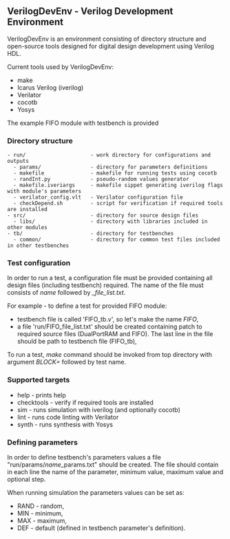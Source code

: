## VerilogDevEnv - Verilog Development Environment

VerilogDevEnv is an environment consisting of directory structure and open-source tools designed for digital design development using Verilog HDL.

Current tools used by VerilogDevEnv:
- make
- Icarus Verilog (iverilog)
- Verilator
- cocotb 
- Yosys

The example FIFO module with testbench is provided

### Directory structure
```
- run/                     - work directory for configurations and outputs
  - params/                - directory for parameters definitions
  - makefile               - makefile for running tests using cocotb
  - randInt.py             - pseudo-random values generator
  - makefile.iveriargs     - makefile sippet generating iverilog flags with module's parameters
  - verilator_config.vlt   - Verilator configuration file
  - checkDepend.sh         - script for verification if required tools are installed
- src/                     - directory for source design files
  - libs/                  - directory with libraries included in other modules
- tb/                      - directory for testbenches
  - common/                - directory for common test files included in other testbenches
```

### Test configuration

In order to run a test, a configuration file must be provided containing all design files (including testbench) required. The name of the file must consists of *name* followed by *_file_list.txt*.

For example - to define a test for provided FIFO module:
- testbench file is called 'FIFO_tb.v', so let's make the name *FIFO*,
- a file 'run/FIFO_file_list.txt' should be created containing patch to required source files (DualPortRAM and FIFO). The last line in the file should be path to testbench file (FIFO_tb),

To run a test, *make* command should be invoked from top directory with argument *BLOCK=* followed by test name.

### Supported targets

- help       - prints help
- checktools - verify if required tools are installed
- sim        - runs simulation with iverilog (and optionally cocotb)
- lint       - runs code linting with Verilator
- synth      - runs synthesis with Yosys

### Defining parameters

In order to define testbench's parameters values a file "run/params/*name*_params.txt" should be created. The file should contain in each line the name of the parameter, minimum value, maximum value and optional step.

When running simulation the parameters values can be set as: 
- RAND - random,
- MIN  - minimum,
- MAX  - maximum,
- DEF  - default (defined in testbench parameter's definition).
